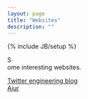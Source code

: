 ```yaml
---
layout: page
title: "Websites"
description: ""
---
```

{% include JB/setup %}

S  
ome interesting websites.

[Twitter engineering blog](http://engineering.twitter.com)  
[Aiur](http://blog.yxwang.me)